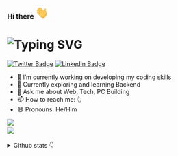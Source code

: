 ### Hi there <img src="https://github.com/timokonkwo/timokonkwo/blob/main/wave.gif" width="30px" height="30px">
# ![Typing SVG](https://readme-typing-svg.demolab.com?font=Fira+Code&size=30&pause=1000&vCenter=true&width=800&color=fa8c01&lines=Welcome+To+My+GitHub+%F0%9F%91%8B;Currently+I+am+working+on+My+Backend+Skills;Portfolio+https%3A%2F%2Fayushsport.netlify.app%2F)
[![Twitter Badge](https://img.shields.io/badge/-Twitter-1ca0f1?style=flat-square&labelColor=1ca0f1&logo=twitter&logoColor=white&link=https://twitter.com/ayushisreal)](https://twitter.com/ayushisreal) [![Linkedin Badge](https://img.shields.io/badge/-LinkedIn-blue?style=flat-square&logo=Linkedin&logoColor=white&link=https://www.linkedin.com/in/ayushslink/)](https://www.linkedin.com/in/ayushslink/) 

- 🔭 I’m currently working on developing my coding skills
- 🌱 Currently exploring and learning Backend
- 💬 Ask me about Web, Tech, PC Building
- 📫 How to reach me: 👆
- 😄 Pronouns: He/Him


![](https://github-readme-stats.vercel.app/api?username=ayushsgithub&theme=react&hide_border=false&include_all_commits=true&count_private=true)<br/>
![](https://github-readme-streak-stats.herokuapp.com/?user=ayushsgithub&theme=react&hide_border=false)<br/>

<details>
  <summary>
    Github stats
    <span class="icon">👇</span>
  </summary>


![](https://github-readme-stats.vercel.app/api?username=ayushsgithub&theme=react&hide_border=false&include_all_commits=true&count_private=true)<br/>
![](https://github-readme-streak-stats.herokuapp.com/?user=ayushsgithub&theme=react&hide_border=false)<br/>

</details>
